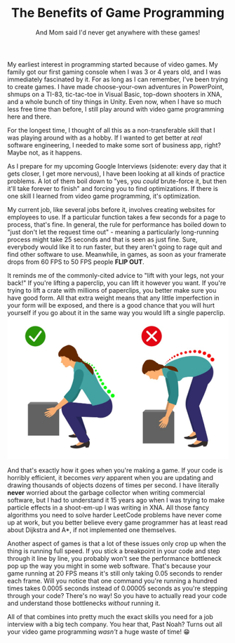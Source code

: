 ﻿---
title: The Benefits of Game Programming
subtitle: "And Mom said I'd never get anywhere with these games!"
tags: learning
---
My earliest interest in programming started because of video games.  My family got our first gaming console when I was 3 or 4 years old, and I was immediately fascinated by it.  For as long as I can remember, I've been trying to create games.  I have made choose-your-own adventures in PowerPoint, shmups on a TI-83, tic-tac-toe in Visual Basic, top-down shooters in XNA, and a whole bunch of tiny things in Unity.  Even now, when I have so much less free time than before, I still play around with video game programming here and there.

For the longest time, I thought of all this as a non-transferable skill that I was playing around with as a hobby.  If I wanted to get better at *real* software engineering, I needed to make some sort of business app, right?  Maybe not, as it happens.

As I prepare for my upcoming Google Interviews (sidenote: every day that it gets closer, I get more nervous), I have been looking at all kinds of practice problems.  A lot of them boil down to "yes, you *could* brute-force it, but then it'll take forever to finish" and forcing you to find optimizations.  If there is one skill I learned from video game programming, it's optimization.

My current job, like several jobs before it, involves creating websites for employees to use.  If a particular function takes a few seconds for a page to process, that's fine.  In general, the rule for performance has boiled down to "just don't let the request time out" - meaning a particularly long-running process might take 25 seconds and that is seen as just fine.  Sure, everybody would like it to run faster, but they aren't going to rage quit and find other software to use.  Meanwhile, in games, as soon as your framerate drops from 60 FPS to 50 FPS people **FLIP OUT**.  

It reminds me of the commonly-cited advice to "lift with your legs, not your back!"  If you're lifting a paperclip, you can lift it however you want.  If you're trying to lift a crate with millions of paperclips, you better make sure you have good form.  All that extra weight means that any little imperfection in your form will be exposed, and there is a good chance that you will hurt yourself if you go about it in the same way you would lift a single paperclip.
![Lift with your back](../assets/images/post-content/lift%20with%20your%20back.jpg)

And that's exactly how it goes when you're making a game.  If your code is horribly efficient, it becomes *very* apparent when you are updating and drawing thousands of objects dozens of times per second.  I have literally **never** worried about the garbage collector when writing commercial software, but I had to understand it 15 years ago when I was trying to make particle effects in a shoot-em-up I was writing in XNA.  All those fancy algorithms you need to solve harder LeetCode problems have never come up at work, but you better believe every game programmer has at least read about Dijkstra and A*, if not implemented one themselves.

Another aspect of games is that a lot of these issues only crop up when the thing is running full speed.  If you stick a breakpoint in your code and step through it line by line, you probably won't see the performance bottleneck pop up the way you might in some web software.  That's because your game running at 20 FPS means it's still only taking 0.05 seconds to render each frame.  Will you notice that one command you're running a hundred times takes 0.0005 seconds instead of 0.00005 seconds as you're stepping through your code?  There's no way!  So you have to actually read your code and understand those bottlenecks *without* running it.

All of that combines into pretty much the exact skills you need for a job interview with a big tech company.  You hear that, Past Noah?  Turns out all your video game programming *wasn't* a huge waste of time! 😁
